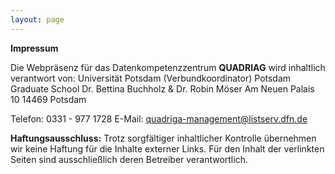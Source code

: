 ```yaml
---
layout: page
---
```


 
 **Impressum**

Die Webpräsenz für das Datenkompetenzzentrum **QUADRIAG** wird inhaltlich verantwort von:
Universität Potsdam (Verbundkoordinator)
Potsdam Graduate School
Dr. Bettina Buchholz & Dr. Robin Möser
Am Neuen Palais 10
14469 Potsdam

Telefon: 0331 - 977 1728
E-Mail: <quadriga-management@listserv.dfn.de>

**Haftungsausschluss:**
Trotz sorgfältiger inhaltlicher Kontrolle übernehmen wir keine Haftung für die Inhalte externer Links. Für den Inhalt der verlinkten Seiten sind ausschließlich deren Betreiber verantwortlich.
